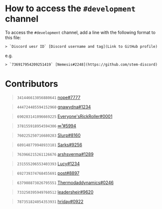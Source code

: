 # How to access the `#development` channel
To access the `#development` channel, add a line with the following format to this file:

```
> `Discord uesr ID` [Discord username and tag](Link to GitHub profile)
```

e.g.

```
> `736917954209251419` [Nemesis#2248](https://github.com/stem-discord)
```

# Contributors
> `341446613056880641` [nope#7777](https://github.com/nopeless)

> `444724485594152960` [gnawydna#1234](https://github.com/gnawydna)

> `690283141096669225` [Everyone'sRickRoller#0001](https://github.com/rickastley1)

> `378155918954594306` [∞¹#5994](https://github.com/turtleStew)

> `760225250716680283` [Slurp#8160](https://github.com/Shlurp)

> `689148779948933181` [Sarks#9256](https://github.com/Sir-Sarks)

> `763966215261126676` [arshsverma#1289](https://github.com/arshsverma)

> `231555206553403393` [Lucy#1234](https://github.com/noneuclideanmotion)

> `692739374768455691` [post#8897](https://github.com/postrequest69)

> `637908873826795551` [Thermodaddynamics#0246](https://github.com/Peacemaker47)

> `733250395949760512` [leadersheir#9620](https://github.com/leadersheir)

> `787351824054353931` [hriday#0922](https://github.com/HridayAg0102)
